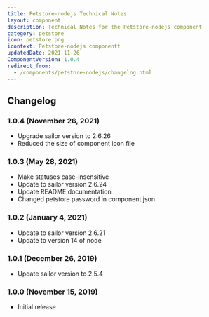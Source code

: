 ```yaml
---
title: Petstore-nodejs Technical Notes
layout: component
description: Technical Notes for the Petstore-nodejs component
category: petstore
icon: petstore.png
icontext: Petstore-nodejs componentt
updatedDate: 2021-11-26
ComponentVersion: 1.0.4
redirect_from:
  - /components/petstore-nodejs/changelog.html
---
```


## Changelog

### 1.0.4 (November 26, 2021)

* Upgrade sailor version to 2.6.26
* Reduced the size of component icon file

### 1.0.3 (May 28, 2021)

* Make statuses case-insensitive
* Update to sailor version 2.6.24
* Update README documentation
* Changed petstore password in component.json

### 1.0.2 (January 4, 2021)

* Update to sailor version 2.6.21
* Update to version 14 of node

### 1.0.1 (December 26, 2019)

* Update sailor version to 2.5.4

### 1.0.0 (November 15, 2019)

* Initial release
